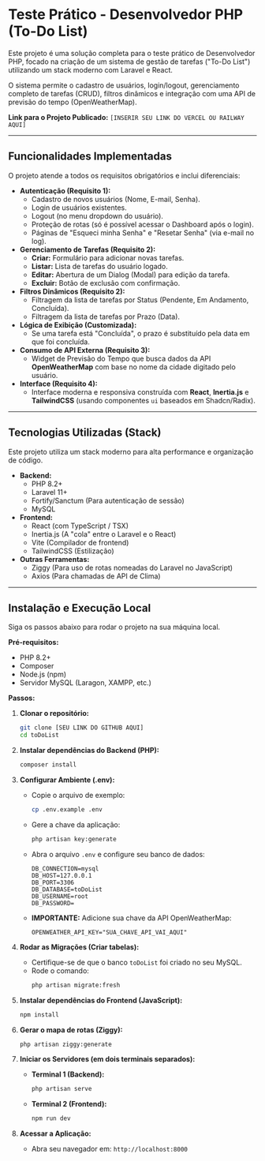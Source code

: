 # Teste Prático - Desenvolvedor PHP (To-Do List)

Este projeto é uma solução completa para o teste prático de Desenvolvedor PHP, focado na criação de um sistema de gestão de tarefas ("To-Do List") utilizando um stack moderno com Laravel e React.

O sistema permite o cadastro de usuários, login/logout, gerenciamento completo de tarefas (CRUD), filtros dinâmicos e integração com uma API de previsão do tempo (OpenWeatherMap).

**Link para o Projeto Publicado:** `[INSERIR SEU LINK DO VERCEL OU RAILWAY AQUI]`

---

## Funcionalidades Implementadas

O projeto atende a todos os requisitos obrigatórios e inclui diferenciais:

* **Autenticação (Requisito 1):**
    * Cadastro de novos usuários (Nome, E-mail, Senha).
    * Login de usuários existentes.
    * Logout (no menu dropdown do usuário).
    * Proteção de rotas (só é possível acessar o Dashboard após o login).
    * Páginas de "Esqueci minha Senha" e "Resetar Senha" (via e-mail no log).
* **Gerenciamento de Tarefas (Requisito 2):**
    * **Criar:** Formulário para adicionar novas tarefas.
    * **Listar:** Lista de tarefas do usuário logado.
    * **Editar:** Abertura de um Dialog (Modal) para edição da tarefa.
    * **Excluir:** Botão de exclusão com confirmação.
* **Filtros Dinâmicos (Requisito 2):**
    * Filtragem da lista de tarefas por Status (Pendente, Em Andamento, Concluída).
    * Filtragem da lista de tarefas por Prazo (Data).
* **Lógica de Exibição (Customizada):**
    * Se uma tarefa está "Concluída", o prazo é substituído pela data em que foi concluída.
* **Consumo de API Externa (Requisito 3):**
    * Widget de Previsão do Tempo que busca dados da API **OpenWeatherMap** com base no nome da cidade digitado pelo usuário.
* **Interface (Requisito 4):**
    * Interface moderna e responsiva construída com **React**, **Inertia.js** e **TailwindCSS** (usando componentes `ui` baseados em Shadcn/Radix).

---

## Tecnologias Utilizadas (Stack)

Este projeto utiliza um stack moderno para alta performance e organização de código.

* **Backend:**
    * PHP 8.2+
    * Laravel 11+
    * Fortify/Sanctum (Para autenticação de sessão)
    * MySQL
* **Frontend:**
    * React (com TypeScript / TSX)
    * Inertia.js (A "cola" entre o Laravel e o React)
    * Vite (Compilador de frontend)
    * TailwindCSS (Estilização)
* **Outras Ferramentas:**
    * Ziggy (Para uso de rotas nomeadas do Laravel no JavaScript)
    * Axios (Para chamadas de API de Clima)

---

## Instalação e Execução Local

Siga os passos abaixo para rodar o projeto na sua máquina local.

**Pré-requisitos:**
* PHP 8.2+
* Composer
* Node.js (npm)
* Servidor MySQL (Laragon, XAMPP, etc.)

**Passos:**

1.  **Clonar o repositório:**
    ```bash
    git clone [SEU LINK DO GITHUB AQUI]
    cd toDoList
    ```

2.  **Instalar dependências do Backend (PHP):**
    ```bash
    composer install
    ```

3.  **Configurar Ambiente (.env):**
    * Copie o arquivo de exemplo:
        ```bash
        cp .env.example .env
        ```
    * Gere a chave da aplicação:
        ```bash
        php artisan key:generate
        ```
    * Abra o arquivo `.env` e configure seu banco de dados:
        ```env
        DB_CONNECTION=mysql
        DB_HOST=127.0.0.1
        DB_PORT=3306
        DB_DATABASE=toDoList
        DB_USERNAME=root
        DB_PASSWORD=
        ```
    * **IMPORTANTE:** Adicione sua chave da API OpenWeatherMap:
        ```env
        OPENWEATHER_API_KEY="SUA_CHAVE_API_VAI_AQUI"
        ```

4.  **Rodar as Migrações (Criar tabelas):**
    * Certifique-se de que o banco `toDoList` foi criado no seu MySQL.
    * Rode o comando:
        ```bash
        php artisan migrate:fresh
        ```

5.  **Instalar dependências do Frontend (JavaScript):**
    ```bash
    npm install
    ```

6.  **Gerar o mapa de rotas (Ziggy):**
    ```bash
    php artisan ziggy:generate
    ```

7.  **Iniciar os Servidores (em dois terminais separados):**

    * **Terminal 1 (Backend):**
        ```bash
        php artisan serve
        ```
    * **Terminal 2 (Frontend):**
        ```bash
        npm run dev
        ```

8.  **Acessar a Aplicação:**
    * Abra seu navegador em: `http://localhost:8000`